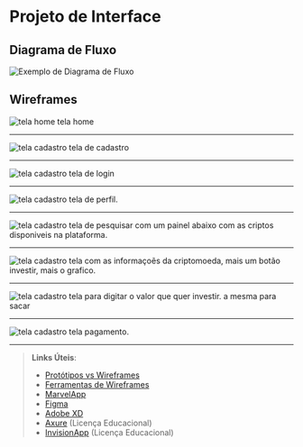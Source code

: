 
# Projeto de Interface


## Diagrama de Fluxo

![Exemplo de Diagrama de Fluxo](img/update_diagrama1.png)



## Wireframes

![tela home](img/home.png)
tela home

---

![tela cadastro](img/tela_cadastro.png)
tela de cadastro

---

![tela cadastro](img/tela_login.png)
tela de login

---


![tela cadastro](img/perfil.png)
tela de perfil.

---




![tela cadastro](img/tela_procura.png)
tela de pesquisar com um painel abaixo com as criptos disponiveis na plataforma.

---



![tela cadastro](img/informacao_cripto.png)
tela com as informaçoẽs da criptomoeda, mais um botão investir, mais o grafico.

---

![tela cadastro](img/valor.png)
tela para digitar o valor que quer investir. a mesma para sacar

---

![tela cadastro](img/pagamento.png)
tela pagamento.

---





 
> **Links Úteis**:
> - [Protótipos vs Wireframes](https://www.nngroup.com/videos/prototypes-vs-wireframes-ux-projects/)
> - [Ferramentas de Wireframes](https://rockcontent.com/blog/wireframes/)
> - [MarvelApp](https://marvelapp.com/developers/documentation/tutorials/)
> - [Figma](https://www.figma.com/)
> - [Adobe XD](https://www.adobe.com/br/products/xd.html#scroll)
> - [Axure](https://www.axure.com/edu) (Licença Educacional)
> - [InvisionApp](https://www.invisionapp.com/) (Licença Educacional)
